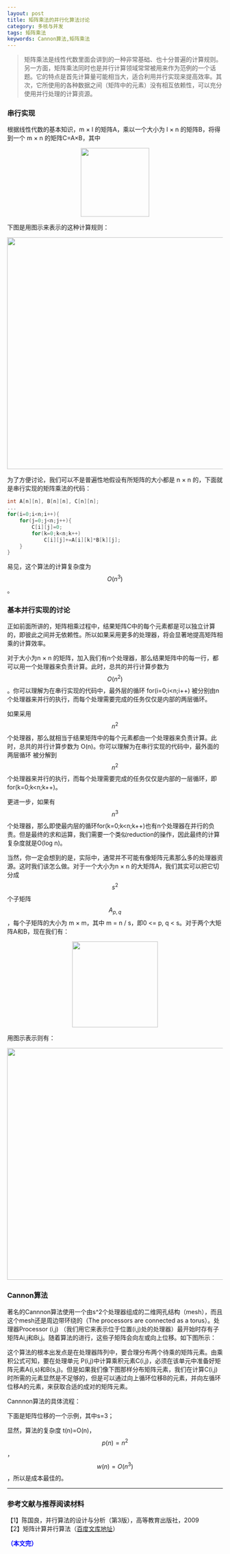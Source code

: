 ```yaml
---
layout: post
title: 矩阵乘法的并行化算法讨论
category: 多核与并发
tags: 矩阵乘法
keywords: Cannon算法,矩阵乘法
---
```



> 矩阵乘法是线性代数里面会讲到的一种非常基础、也十分普遍的计算规则。另一方面，矩阵乘法同时也是并行计算领域常常被用来作为范例的一个话题。它的特点是首先计算量可能相当大，适合利用并行实现来提高效率。其次，它所使用的各种数据之间（矩阵中的元素）没有相互依赖性，可以充分使用并行处理的计算资源。

### 串行实现

根据线性代数的基本知识，m × l 的矩阵A，乘以一个大小为 l × n 的矩阵B，将得到一个 m × n 的矩阵C=A×B，其中

<p align="center">
<img src="https://fzuo.github.io/assets/img/parallel/parallel13.png" width="160">
</p>

下图是用图示来表示的这种计算规则：

<p align="center">
<img src="https://fzuo.github.io/assets/img/parallel/parallel14.png" width="540">
</p>

为了方便讨论，我们可以不是普遍性地假设有所矩阵的大小都是 n × n 的，下面就是串行实现的矩阵乘法的代码：

```cpp
int A[n][n], B[n][n], C[n][n];
...
for(i=0;i<n;i++){
    for(j=0;j<n;j++){
        C[i][j]=0;
        for(k=0;k<n;k++)
            C[i][j]+=A[i][k]*B[k][j];
    }
}

```

易见，这个算法的计算复杂度为$$O(n^3)$$。


### 基本并行实现的讨论

正如前面所讲的，矩阵相乘过程中，结果矩阵C中的每个元素都是可以独立计算的，即彼此之间并无依赖性。所以如果采用更多的处理器，将会显著地提高矩阵相乘的计算效率。

对于大小为n × n 的矩阵，加入我们有n个处理器，那么结果矩阵中的每一行，都可以用一个处理器来负责计算。此时，总共的并行计算步数为 $$O(n^2)$$。你可以理解为在串行实现的代码中，最外层的循环 for(i=0;i<n;i++) 被分别由n个处理器来并行的执行，而每个处理需要完成的任务仅仅是内部的两层循环。

如果采用$$n^2$$个处理器，那么就相当于结果矩阵中的每个元素都由一个处理器来负责计算。此时，总共的并行计算步数为 O(n)。你可以理解为在串行实现的代码中，最外面的两层循环 被分解到$$n^2$$个处理器来并行的执行，而每个处理需要完成的任务仅仅是内部的一层循环，即for(k=0;k<n;k++)。

更进一步，如果有$$n^3$$个处理器，那么即使最内层的循环for(k=0;k<n;k++)也有n个处理器在并行的负责。但是最终的求和运算，我们需要一个类似reduction的操作，因此最终的计算复杂度就是O(log n)。

当然，你一定会想到的是，实际中，通常并不可能有像矩阵元素那么多的处理器资源。这时我们该怎么做。对于一个大小为n × n 的大矩阵A，我们其实可以把它切分成$$s^2$$个子矩阵$$A_{p,q}$$，每个子矩阵的大小为 m × m，其中 m = n / s，即0 <= p, q < s。对于两个大矩阵A和B，现在我们有：

<p align="center">
<img src="https://fzuo.github.io/assets/img/parallel/parallel14.png" width="200">
</p>

用图示表示则有：

<p align="center">
<img src="https://fzuo.github.io/assets/img/parallel/parallel15.png" width="540">
</p>

### Cannon算法

著名的Cannnon算法使用一个由s^2个处理器组成的二维网孔结构（mesh），而且这个mesh还是周边带环绕的（The processors are connected as a torus）。处理器Processor (i,j) （我们用它来表示位于位置(i,j)处的处理器）最开始时存有子矩阵Ai,j和Bi,j。随着算法的进行，这些子矩阵会向左或向上位移。如下图所示：

这个算法的根本出发点是在处理器阵列中，要合理分布两个待乘的矩阵元素。由乘积公式可知，要在处理单元 P(i,j)中计算乘积元素C(i,j)，必须在该单元中准备好矩阵元素A(i,s)和B(s,j)。但是如果我们像下图那样分布矩阵元素，我们在计算C(i,j)时所需的元素显然是不足够的，但是可以通过向上循环位移B的元素，并向左循环位移A的元素，来获取合适的成对的矩阵元素。

Cannnon算法的具体流程：


下面是矩阵位移的一个示例，其中s=3；

显然，算法的复杂度 t(n)=O(n)， $$p(n) = n^2$$，$$w(n) = O(n^3)$$，所以是成本最佳的。

---------------------------------------------
### 参考文献与推荐阅读材料

【1】陈国良，并行算法的设计与分析（第3版），高等教育出版社，2009<br>
【2】矩阵计算并行算法（[百度文库地址](http://wenku.baidu.com/view/d64ba9b4b14e852458fb57fc.html)）<br>

<span style="color:blue">**（本文完）**</span>
